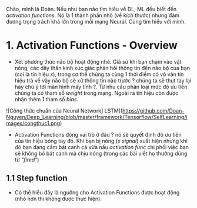 Chào, mình là Đoàn. Nếu như bạn nào tìm hiểu về DL, ML đều biết đến *activation functions*. Nó là 1 thành phần nhỏ (về kích thước) nhưng đảm đương trọng trách khá lớn trong mỗi mạng Neural. Cùng tìm hiểu với mình.

# 1. Activation Functions - Overview
+ Xét phương thức não bộ hoạt động nhé. Giả sử khi bạn chạm vào vật nóng, các dây thần kinh xúc giác phản hồi thông tin đến não bộ của bạn (coi là tín hiệu *x*), trong cơ thể chúng ta cùng 1 thời điểm có vô vàn tín hiệu trả về vậy não bộ sẽ xử thông tin nào trước ? chúng ta sẽ thụt tay lại hay chú ý tới màn hình máy tính ?. Từ nhu cầu phân loại mức độ ưu tiên chúng ta có tham số *weight* trong mạng. Ngoài ra tín hiệu còn được nhận thêm 1 tham số *bias*.

![Công thức chuẩn của Neural Network] LSTM](https://github.com/Doan-Nguyen/Deep_Learning/blob/master/framework/Tensorflow/SelfLearning/images/congthuc1.png)

+ Activation Functions đóng vai trò ở đâu ? nó sẽ quyết định độ ưu tiên của tín hiệu bỏng tay đó. Khi bạn bị nóng (*x signal*) xuất hiện nhưng khi đó bạn đang cầm bát canh cá vừa nấu *activation func* chi phối việc bạn sẽ không bỏ bát canh mà chịu nóng (trong các bài viết họ thường dùng từ *"fired"*)

## 1.1 Step function 
+ Có thể hiểu đây là ngưỡng cho Activation Functions được hoạt động (nhỏ hơn thì không được thực hiện).
